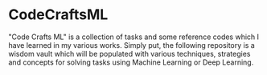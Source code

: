 # CodeCraftsML
"Code Crafts ML" is a collection of tasks and some reference codes which I have learned in my various works. Simply put, the following repository is a wisdom vault which will be populated with various techniques, strategies and concepts for solving tasks using Machine Learning or Deep Learning.
